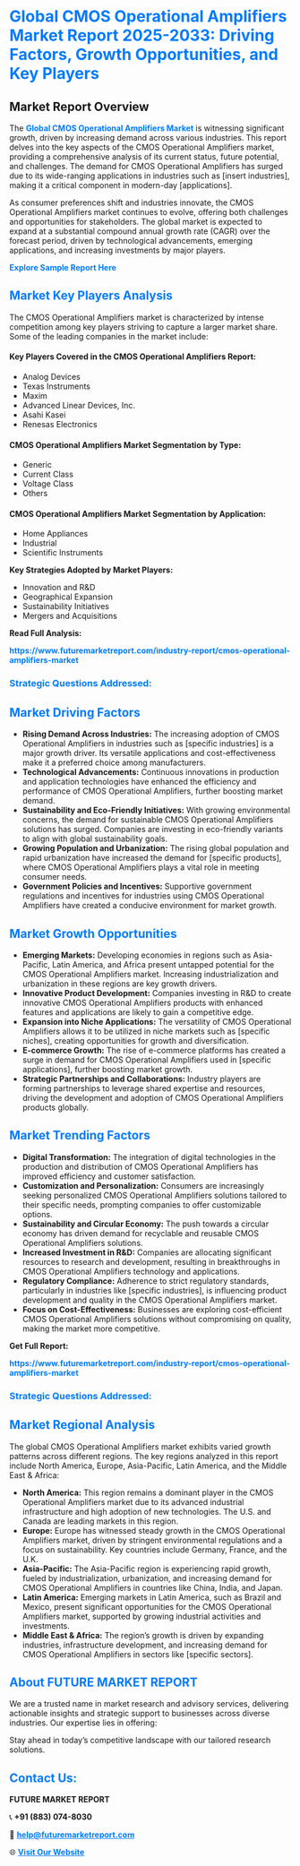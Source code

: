 <h1 style="color: #007BFF;">Global CMOS Operational Amplifiers Market Report 2025-2033: Driving Factors, Growth Opportunities, and Key Players</h1>

<section id="overview">
<h2>Market Report Overview</h2>
<p>The <a href="https://www.futuremarketreport.com/industry-report/cmos-operational-amplifiers-market" style="color: #007BFF; text-decoration: none;"><strong>Global CMOS Operational Amplifiers Market</strong></a> is witnessing significant growth, driven by increasing demand across various industries. This report delves into the key aspects of the CMOS Operational Amplifiers market, providing a comprehensive analysis of its current status, future potential, and challenges. The demand for CMOS Operational Amplifiers has surged due to its wide-ranging applications in industries such as [insert industries], making it a critical component in modern-day [applications].</p>
<p>As consumer preferences shift and industries innovate, the CMOS Operational Amplifiers market continues to evolve, offering both challenges and opportunities for stakeholders. The global market is expected to expand at a substantial compound annual growth rate (CAGR) over the forecast period, driven by technological advancements, emerging applications, and increasing investments by major players.</p>
</section>

<section id="overview">
<p><a href="https://www.futuremarketreport.com/request-sample/reportId=84265" style="color: #007BFF; text-decoration: none;"><strong>Explore Sample Report Here</strong></a></p>
</section>

<section id="key-players">
<h2 style="color: #007BFF;">Market Key Players Analysis</h2>
<p>The CMOS Operational Amplifiers market is characterized by intense competition among key players striving to capture a larger market share. Some of the leading companies in the market include:</p>
<h4>Key Players Covered in the CMOS Operational Amplifiers Report:</h4>
<ul><li>Analog Devices</li><li>Texas Instruments</li><li>Maxim</li><li>Advanced Linear Devices, Inc.</li><li>Asahi Kasei</li><li>Renesas Electronics</li></ul>
<h4>CMOS Operational Amplifiers Market Segmentation by Type:</h4>
<ul><li>Generic</li><li>Current Class</li><li>Voltage Class</li><li>Others</li></ul>

<h4>CMOS Operational Amplifiers Market Segmentation by Application:</h4>
<ul><li>Home Appliances</li><li>Industrial</li><li>Scientific Instruments</li></ul>
<p><strong>Key Strategies Adopted by Market Players:</strong></p>
<ul>
<li>Innovation and R&D</li>
<li>Geographical Expansion</li>
<li>Sustainability Initiatives</li>
<li>Mergers and Acquisitions</li>
</ul>
</section>

<section>
<p><strong>Read Full Analysis: </strong></p><a href="https://www.futuremarketreport.com/industry-report/cmos-operational-amplifiers-market" style="color: #007BFF; text-decoration: none;"><strong>https://www.futuremarketreport.com/industry-report/cmos-operational-amplifiers-market</strong></a>
<h3 style="color: #007BFF;">Strategic Questions Addressed:</h3>
</section>

<section id="driving-factors">
<h2 style="color: #007BFF;">Market Driving Factors</h2>
<ul>
<li><strong>Rising Demand Across Industries:</strong> The increasing adoption of CMOS Operational Amplifiers in industries such as [specific industries] is a major growth driver. Its versatile applications and cost-effectiveness make it a preferred choice among manufacturers.</li>
<li><strong>Technological Advancements:</strong> Continuous innovations in production and application technologies have enhanced the efficiency and performance of CMOS Operational Amplifiers, further boosting market demand.</li>
<li><strong>Sustainability and Eco-Friendly Initiatives:</strong> With growing environmental concerns, the demand for sustainable CMOS Operational Amplifiers solutions has surged. Companies are investing in eco-friendly variants to align with global sustainability goals.</li>
<li><strong>Growing Population and Urbanization:</strong> The rising global population and rapid urbanization have increased the demand for [specific products], where CMOS Operational Amplifiers plays a vital role in meeting consumer needs.</li>
<li><strong>Government Policies and Incentives:</strong> Supportive government regulations and incentives for industries using CMOS Operational Amplifiers have created a conducive environment for market growth.</li>
</ul>
</section>

<section id="growth-opportunities">
<h2 style="color: #007BFF;">Market Growth Opportunities</h2>
<ul>
<li><strong>Emerging Markets:</strong> Developing economies in regions such as Asia-Pacific, Latin America, and Africa present untapped potential for the CMOS Operational Amplifiers market. Increasing industrialization and urbanization in these regions are key growth drivers.</li>
<li><strong>Innovative Product Development:</strong> Companies investing in R&D to create innovative CMOS Operational Amplifiers products with enhanced features and applications are likely to gain a competitive edge.</li>
<li><strong>Expansion into Niche Applications:</strong> The versatility of CMOS Operational Amplifiers allows it to be utilized in niche markets such as [specific niches], creating opportunities for growth and diversification.</li>
<li><strong>E-commerce Growth:</strong> The rise of e-commerce platforms has created a surge in demand for CMOS Operational Amplifiers used in [specific applications], further boosting market growth.</li>
<li><strong>Strategic Partnerships and Collaborations:</strong> Industry players are forming partnerships to leverage shared expertise and resources, driving the development and adoption of CMOS Operational Amplifiers products globally.</li>
</ul>
</section>

<section id="trending-factors">
<h2 style="color: #007BFF;">Market Trending Factors</h2>
<ul>
<li><strong>Digital Transformation:</strong> The integration of digital technologies in the production and distribution of CMOS Operational Amplifiers has improved efficiency and customer satisfaction.</li>
<li><strong>Customization and Personalization:</strong> Consumers are increasingly seeking personalized CMOS Operational Amplifiers solutions tailored to their specific needs, prompting companies to offer customizable options.</li>
<li><strong>Sustainability and Circular Economy:</strong> The push towards a circular economy has driven demand for recyclable and reusable CMOS Operational Amplifiers solutions.</li>
<li><strong>Increased Investment in R&D:</strong> Companies are allocating significant resources to research and development, resulting in breakthroughs in CMOS Operational Amplifiers technology and applications.</li>
<li><strong>Regulatory Compliance:</strong> Adherence to strict regulatory standards, particularly in industries like [specific industries], is influencing product development and quality in the CMOS Operational Amplifiers market.</li>
<li><strong>Focus on Cost-Effectiveness:</strong> Businesses are exploring cost-efficient CMOS Operational Amplifiers solutions without compromising on quality, making the market more competitive.</li>
</ul>
</section>

<section>
<p><strong>Get Full Report: </strong></p><a href="https://www.futuremarketreport.com/industry-report/cmos-operational-amplifiers-market" style="color: #007BFF; text-decoration: none;"><strong>https://www.futuremarketreport.com/industry-report/cmos-operational-amplifiers-market</strong></a>
<h3 style="color: #007BFF;">Strategic Questions Addressed:</h3>
</section>


<section id="regional-analysis">
<h2 style="color: #007BFF;">Market Regional Analysis</h2>
<p>The global CMOS Operational Amplifiers market exhibits varied growth patterns across different regions. The key regions analyzed in this report include North America, Europe, Asia-Pacific, Latin America, and the Middle East & Africa:</p>
<ul>
<li><strong>North America:</strong> This region remains a dominant player in the CMOS Operational Amplifiers market due to its advanced industrial infrastructure and high adoption of new technologies. The U.S. and Canada are leading markets in this region.</li>
<li><strong>Europe:</strong> Europe has witnessed steady growth in the CMOS Operational Amplifiers market, driven by stringent environmental regulations and a focus on sustainability. Key countries include Germany, France, and the U.K.</li>
<li><strong>Asia-Pacific:</strong> The Asia-Pacific region is experiencing rapid growth, fueled by industrialization, urbanization, and increasing demand for CMOS Operational Amplifiers in countries like China, India, and Japan.</li>
<li><strong>Latin America:</strong> Emerging markets in Latin America, such as Brazil and Mexico, present significant opportunities for the CMOS Operational Amplifiers market, supported by growing industrial activities and investments.</li>
<li><strong>Middle East & Africa:</strong> The region’s growth is driven by expanding industries, infrastructure development, and increasing demand for CMOS Operational Amplifiers in sectors like [specific sectors].</li>
</ul>
</section>

<footer>
<h2 style="color: #007BFF;">About FUTURE MARKET REPORT</h2>
<p>We are a trusted name in market research and advisory services, delivering actionable insights and strategic support to businesses across diverse industries. Our expertise lies in offering:</p>

<p>Stay ahead in today’s competitive landscape with our tailored research solutions.</p>

<h2 style="color: #007BFF;">Contact Us:</h2>
<p><strong>FUTURE MARKET REPORT</strong></p>
<p>📞 <strong>+91 (883) 074-8030</strong></p>
<p>📧 <strong><a href="mailto:help@futuremarketreport.com" style="color: #007BFF;">help@futuremarketreport.com</a></strong></p>
<p>🌐 <strong><a href="https://www.futuremarketreport.com/" style="color: #007BFF;">Visit Our Website</a></strong></p>
</footer>